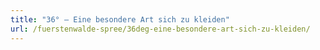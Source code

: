 ```yaml
---
title: "36° – Eine besondere Art sich zu kleiden"
url: /fuerstenwalde-spree/36deg-eine-besondere-art-sich-zu-kleiden/
---
```

